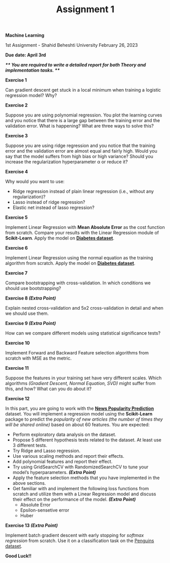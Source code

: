 ﻿---
layout: default
title: Assignment 1
nav_order: 1
has_children: false
parent: Assignments
permalink: /assignments/Assignment1
---

**Machine Learning**

1st Assignment - Shahid Beheshti University February 26, 2023

**Due date: April 3rd**

***\*\* You are required to write a detailed report for both Theory and implementation tasks. \*\****

**Exercise 1**

Can gradient descent get stuck in a local minimum when training a logistic regression model? Why?

**Exercise 2**

Suppose you are using polynomial regression. You plot the learning curves and you notice that there is a large gap between the training error and the validation error. What is happening? What are three ways to solve this?

**Exercise 3**

Suppose you are using ridge regression and you notice that the training error and the validation error are almost equal and fairly high. Would you say that the model suffers from high bias or high variance? Should you increase the regularization hyperparameter α or reduce it?

**Exercise 4**

Why would you want to use:

- Ridge regression instead of plain linear regression (i.e., without any regularization)?
- Lasso instead of ridge regression?
- Elastic net instead of lasso regression?

**Exercise 5**

Implement Linear Regression with **Mean Absolute Error** as the cost function from scratch. Compare your results with the Linear Regression module of **Scikit-Learn**. Apply the model on **[Diabetes dataset](https://scikit-learn.org/stable/modules/generated/sklearn.datasets.load_diabetes.html)**.

**Exercise 6**

Implement Linear Regression using the normal equation as the training algorithm from scratch. Apply the model on **[Diabetes dataset](https://scikit-learn.org/stable/modules/generated/sklearn.datasets.load_diabetes.html)**.

**Exercise 7**

Compare bootstrapping with cross-validation. In which conditions we should use bootstrapping?

**Exercise 8 *(Extra Point)***

Explain nested cross-validation and 5x2 cross-validation in detail and when we should use them.

**Exercise 9 *(Extra Point)***

How can we compare different models using statistical significance tests?

**Exercise 10**

Implement Forward and Backward Feature selection algorithms from scratch with MSE as the metric.

**Exercise 11**

Suppose the features in your training set have very different scales. Which algorithms *(Gradient Descent, Normal Equation, SVD)* might suffer from this, and how? What can you do about it?

**Exercise 12**

In this part, you are going to work with the **[News Popularity Prediction](https://archive.ics.uci.edu/ml/datasets/online+news+popularity)** dataset. You will implement a regression model using the **Scikit-Learn** package to predict the *popularity of new articles (the number of times they will be shared online)* based on about 60 features. You are expected:

- Perform exploratory data analysis on the dataset.
- Propose 5 different hypothesis tests related to the dataset. At least use 3 different tests.
- Try Ridge and Lasso regression.
- Use various scaling methods and report their effects.
- Add polynomial features and report their effect.
- Try using GridSearchCV with RandomizedSearchCV to tune your model’s hyperparameters. ***(Extra Point)***
- Apply the feature selection methods that you have implemented in the above sections.
- Get familiar with and implement the following loss functions from scratch and utilize them with a Linear Regression model and discuss their effect on the performance of the model. ***(Extra Point)***
  *   Absolute Error
  *   Epsilon-sensetive error
  *   Huber

**Exercise 13 *(Extra Point)***

Implement batch gradient descent with early stopping for *softmax regression* from scratch. Use it on a classification task on the [Penguins dataset](https://github.com/mwaskom/seaborn-data/blob/master/penguins.csv).

**Good Luck!!**
